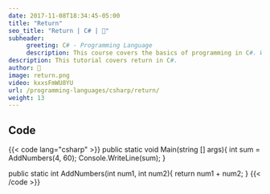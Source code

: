 ```yaml
---
date: 2017-11-08T18:34:45-05:00
title: "Return"
seo_title: "Return | C# | 🦒"
subheader:
     greeting: C# - Programming Language
     description: This course covers the basics of programming in C#. Work your way through the videos/articles and I'll teach you everything you need to know to start your programming journey!
description: This tutorial covers return in C#.
author: 🦒
image: return.png
video: kxxsFmWU8YU
url: /programming-languages/csharp/return/
weight: 13
---
```

## Code

{{< code lang="csharp" >}}
public static void Main(string [] args){
     int sum = AddNumbers(4, 60);
     Console.WriteLine(sum);
}

public static int AddNumbers(int num1, int num2){
     return num1 + num2;
}
{{< /code >}}
